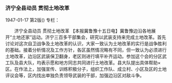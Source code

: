 ### 济宁全县动员  贯彻土地改革

1947-01-17
第2版()
专栏：

　　济宁全县动员
    贯彻土地改革
    【本报冀鲁豫十五日电】冀鲁豫边沿各地展开“土地还家”运动。济宁三百多干部集会，研究以武装支持来完成土地改革。首先讨论对这次自卫战争及土地改革的认识，大家一致认为土地改革的实行是战争胜利的基础。接着分析情况及工作方针，各区虽然情况略有不同，但一致认为必须进行土地改革，边沿区武装保卫翻身，老区则进行填平补齐运动。参加这个会的分区武工队及县大队，均表示愿和地方同志共同进行土地改革。县大队提出具体帮助×区。在作法上，加强宣传、训练积极分子，组织工作队、成立村、小区及区的土地评议会等，区内找出单独负责领导武装的干部，加强边沿区对敌斗争。
